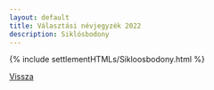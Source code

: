 ```yaml
---
layout: default
title: Választási névjegyzék 2022
description: Siklósbodony
---
```


{% include settlementHTMLs/Sikloosbodony.html %}

[Vissza](../)